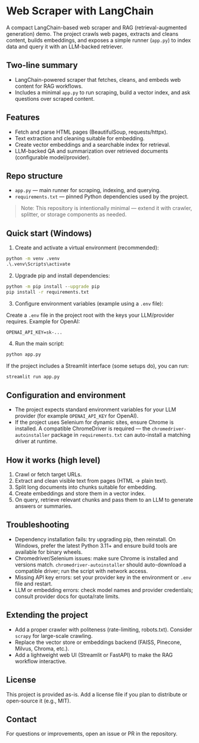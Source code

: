 # Web Scraper with LangChain

A compact LangChain-based web scraper and RAG (retrieval-augmented generation) demo. The project crawls web pages, extracts and cleans content, builds embeddings, and exposes a simple runner (`app.py`) to index data and query it with an LLM-backed retriever.

## Two-line summary
- LangChain-powered scraper that fetches, cleans, and embeds web content for RAG workflows.
- Includes a minimal `app.py` to run scraping, build a vector index, and ask questions over scraped content.

## Features

- Fetch and parse HTML pages (BeautifulSoup, requests/httpx).
- Text extraction and cleaning suitable for embedding.
- Create vector embeddings and a searchable index for retrieval.
- LLM-backed QA and summarization over retrieved documents (configurable model/provider).

## Repo structure

- `app.py` — main runner for scraping, indexing, and querying.
- `requirements.txt` — pinned Python dependencies used by the project.

> Note: This repository is intentionally minimal — extend it with crawler, splitter, or storage components as needed.

## Quick start (Windows)

1. Create and activate a virtual environment (recommended):

```cmd
python -m venv .venv
.\.venv\Scripts\activate
```

2. Upgrade pip and install dependencies:

```cmd
python -m pip install --upgrade pip
pip install -r requirements.txt
```

3. Configure environment variables (example using a `.env` file):

Create a `.env` file in the project root with the keys your LLM/provider requires. Example for OpenAI:

```
OPENAI_API_KEY=sk-...
```

4. Run the main script:

```cmd
python app.py
```

If the project includes a Streamlit interface (some setups do), you can run:

```cmd
streamlit run app.py
```

## Configuration and environment

- The project expects standard environment variables for your LLM provider (for example `OPENAI_API_KEY` for OpenAI).
- If the project uses Selenium for dynamic sites, ensure Chrome is installed. A compatible ChromeDriver is required — the `chromedriver-autoinstaller` package in `requirements.txt` can auto-install a matching driver at runtime.

## How it works (high level)

1. Crawl or fetch target URLs.
2. Extract and clean visible text from pages (HTML -> plain text).
3. Split long documents into chunks suitable for embedding.
4. Create embeddings and store them in a vector index.
5. On query, retrieve relevant chunks and pass them to an LLM to generate answers or summaries.

## Troubleshooting

- Dependency installation fails: try upgrading pip, then reinstall. On Windows, prefer the latest Python 3.11+ and ensure build tools are available for binary wheels.
- Chromedriver/Selenium issues: make sure Chrome is installed and versions match. `chromedriver-autoinstaller` should auto-download a compatible driver; run the script with network access.
- Missing API key errors: set your provider key in the environment or `.env` file and restart.
- LLM or embedding errors: check model names and provider credentials; consult provider docs for quota/rate limits.

## Extending the project

- Add a proper crawler with politeness (rate-limiting, robots.txt). Consider `scrapy` for large-scale crawling.
- Replace the vector store or embeddings backend (FAISS, Pinecone, Milvus, Chroma, etc.).
- Add a lightweight web UI (Streamlit or FastAPI) to make the RAG workflow interactive.

## License

This project is provided as-is. Add a license file if you plan to distribute or open-source it (e.g., MIT).

## Contact

For questions or improvements, open an issue or PR in the repository.
